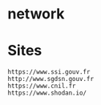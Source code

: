 # network
# Sites
```
https://www.ssi.gouv.fr
http://www.sgdsn.gouv.fr
https://www.cnil.fr
https://www.shodan.io/
```
